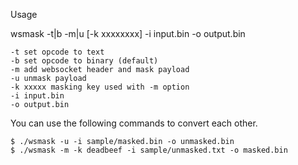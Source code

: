 Usage

wsmask -t|b -m|u [-k xxxxxxxx] -i input.bin -o output.bin

    -t set opcode to text
    -b set opcode to binary (default)
    -m add websocket header and mask payload
    -u unmask payload
    -k xxxxx masking key used with -m option
    -i input.bin
    -o output.bin

You can use the following commands to convert each other.

    $ ./wsmask -u -i sample/masked.bin -o unmasked.bin
    $ ./wsmask -m -k deadbeef -i sample/unmasked.txt -o masked.bin
